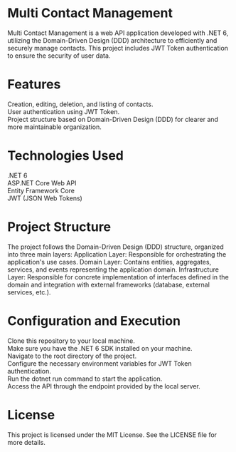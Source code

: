 # Multi Contact Management	

<div>
  Multi Contact Management is a web API application developed with .NET 6, 
  utilizing the Domain-Driven Design (DDD) architecture to efficiently and securely manage contacts. 
  This project includes JWT Token authentication to ensure the security of user data.
</div>  
  
# Features
<div >
   Creation, editing, deletion, and listing of contacts.<br/>
   User authentication using JWT Token.<br/>
Project structure based on Domain-Driven Design (DDD) for clearer and more maintainable organization.
</div>  

# Technologies Used
<div>
   .NET 6<br/> 
   ASP.NET Core Web API<br/> 
   Entity Framework Core<br/>
   JWT (JSON Web Tokens)
</div>

# Project Structure
<div>
  The project follows the Domain-Driven Design (DDD) structure, organized into three main layers:
  Application Layer: Responsible for orchestrating the application's use cases.
  Domain Layer: Contains entities, aggregates, services, and events representing the application domain.
  Infrastructure Layer: Responsible for concrete implementation of interfaces defined in the domain and integration with external frameworks (database, external services, etc.).
</div>


# Configuration and Execution
<div>
  Clone this repository to your local machine.<br/>
  Make sure you have the .NET 6 SDK installed on your machine.<br/>
  Navigate to the root directory of the project.<br/>
  Configure the necessary environment variables for JWT Token authentication.<br/>
  Run the dotnet run command to start the application.<br/>
  Access the API through the endpoint provided by the local server.
</div>


# License
This project is licensed under the MIT License. See the LICENSE file for more details.
